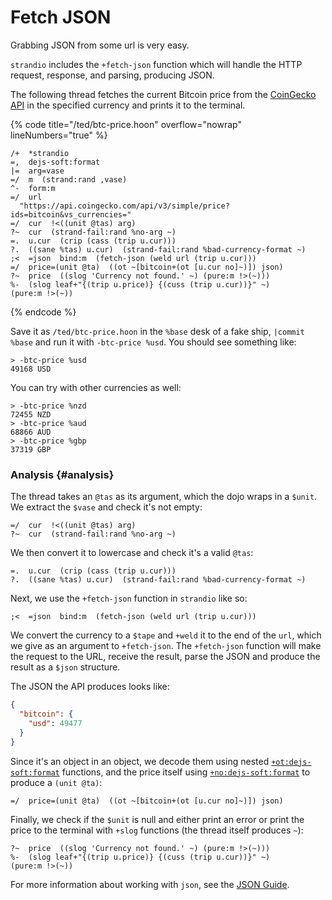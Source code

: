 # Fetch JSON

Grabbing JSON from some url is very easy.

`strandio` includes the `+fetch-json` function which will handle the HTTP request, response, and parsing, producing JSON.

The following thread fetches the current Bitcoin price from the [CoinGecko API](https://www.coingecko.com/en/api) in the specified currency and prints it to the terminal.

{% code title="/ted/btc-price.hoon" overflow="nowrap" lineNumbers="true" %}
```hoon
/+  *strandio
=,  dejs-soft:format
|=  arg=vase
=/  m  (strand:rand ,vase)
^-  form:m
=/  url
  "https://api.coingecko.com/api/v3/simple/price?ids=bitcoin&vs_currencies="
=/  cur  !<((unit @tas) arg)
?~  cur  (strand-fail:rand %no-arg ~)
=.  u.cur  (crip (cass (trip u.cur)))
?.  ((sane %tas) u.cur)  (strand-fail:rand %bad-currency-format ~)
;<  =json  bind:m  (fetch-json (weld url (trip u.cur)))
=/  price=(unit @ta)  ((ot ~[bitcoin+(ot [u.cur no]~)]) json)
?~  price  ((slog 'Currency not found.' ~) (pure:m !>(~)))
%-  (slog leaf+"{(trip u.price)} {(cuss (trip u.cur))}" ~)
(pure:m !>(~))
```
{% endcode %}

Save it as `/ted/btc-price.hoon` in the `%base` desk of a fake ship, `|commit %base` and run it with `-btc-price %usd`. You should see something like:

```
> -btc-price %usd
49168 USD
```

You can try with other currencies as well:

```
> -btc-price %nzd
72455 NZD
> -btc-price %aud
68866 AUD
> -btc-price %gbp
37319 GBP
```

### Analysis {#analysis}

The thread takes an `@tas` as its argument, which the dojo wraps in a `$unit`. We extract the `$vase` and check it's not empty:

```hoon
=/  cur  !<((unit @tas) arg)
?~  cur  (strand-fail:rand %no-arg ~)
```

We then convert it to lowercase and check it's a valid `@tas`:

```hoon
=.  u.cur  (crip (cass (trip u.cur)))
?.  ((sane %tas) u.cur)  (strand-fail:rand %bad-currency-format ~)
```

Next, we use the `+fetch-json` function in `strandio` like so:

```hoon
;<  =json  bind:m  (fetch-json (weld url (trip u.cur)))
```

We convert the currency to a `$tape` and `+weld` it to the end of the `url`, which we give as an argument to `+fetch-json`. The `+fetch-json` function will make the request to the URL, receive the result, parse the JSON and produce the result as a `$json` structure.

The JSON the API produces looks like:

```json
{
  "bitcoin": {
    "usd": 49477
  }
}
```

Since it's an object in an object, we decode them using nested [`+ot:dejs-soft:format`](../../../language/hoon/reference/zuse/2d_7.md#otdejs-softformat) functions, and the price itself using [`+no:dejs-soft:format`](../../../language/hoon/reference/zuse/2d_7.md#nodejs-softformat) to produce a `(unit @ta)`:

```hoon
=/  price=(unit @ta)  ((ot ~[bitcoin+(ot [u.cur no]~)]) json)
```

Finally, we check if the `$unit` is null and either print an error or print the price to the terminal with `+slog` functions (the thread itself produces `~`):

```hoon
?~  price  ((slog 'Currency not found.' ~) (pure:m !>(~)))
%-  (slog leaf+"{(trip u.price)} {(cuss (trip u.cur))}" ~)
(pure:m !>(~))
```

For more information about working with `json`, see the [JSON Guide](../../../language/hoon/guides/json-guide.md).
